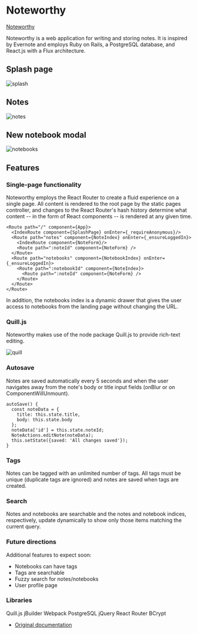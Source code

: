 # Noteworthy

[Noteworthy][live-link]

[live-link]: https://noteworthyapp.herokuapp.com

Noteworthy is a web application for writing and storing notes. It is inspired by Evernote and employs Ruby on Rails, a PostgreSQL database, and React.js with a Flux architecture.

## Splash page
![splash]

## Notes
![notes]

## New notebook modal
![notebooks]

[splash]: ./screenshots/splash.png
[notes]: ./screenshots/home.png
[notebooks]: ./screenshots/new_notebook.png

## Features

### Single-page functionality

Noteworthy employs the React Router to create a fluid experience on a single page. All content is rendered to the root page by the static pages controller, and changes to the React Router's hash history determine what content -- in the form of React components -- is rendered at any given time.

```
<Route path="/" component={App}>
  <IndexRoute component={SplashPage} onEnter={_requireAnonymous}/>
  <Route path="notes" component={NoteIndex} onEnter={_ensureLoggedIn}>
    <IndexRoute component={NoteForm}/>
    <Route path=":noteId" component={NoteForm} />
  </Route>
  <Route path="notebooks" component={NotebookIndex} onEnter={_ensureLoggedIn}>
    <Route path=":notebookId" component={NoteIndex}>
      <Route path=":noteId" component={NoteForm} />
    </Route>
  </Route>
</Route>
```

In addition, the notebooks index is a dynamic drawer that gives the user access to notebooks from the landing page without changing the URL.

### Quill.js

Noteworthy makes use of the node package Quill.js to provide rich-text editing.

![quill]

[quill]: ./screenshots/quill.png

### Autosave

Notes are saved automatically every 5 seconds and when the user navigates away from the note's body or title input fields (onBlur or on ComponentWillUnmount).

```
autoSave() {
  const noteData = {
    title: this.state.title,
    body: this.state.body
  };
  noteData['id'] = this.state.noteId;
  NoteActions.editNote(noteData);
  this.setState({saved: 'All changes saved'});
}
```

### Tags

Notes can be tagged with an unlimited number of tags. All tags must be unique (duplicate tags are ignored) and notes are saved when tags are created.

### Search

Notes and notebooks are searchable and the notes and notebook indices, respectively, update dynamically to show only those items matching the current query.

### Future directions

Additional features to expect soon:

- Notebooks can have tags
- Tags are searchable
- Fuzzy search for notes/notebooks
- User profile page

### Libraries

Quill.js
jBuilder
Webpack
PostgreSQL
jQuery
React Router
BCrypt


* [Original documentation][readme]

[readme]: docs/development_readme.md
